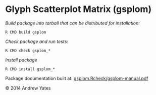 Glyph Scatterplot Matrix (gsplom)
================

*Build package into tarball that can be distributed for installation:*
```
R CMD build gsplom
```

*Check package and run tests:*
```
R CMD check gsplom_*
```

*Install package*
```
R CMD install gsplom_*
```

Package documentation built at:
[gsplom.Rcheck/gsplom-manual.pdf](https://github.com/andrewdyates/gsplom.rpackage/blob/master/gsplom.Rcheck/gsplom-manual.pdf?raw=true)

&copy; 2014 Andrew Yates
